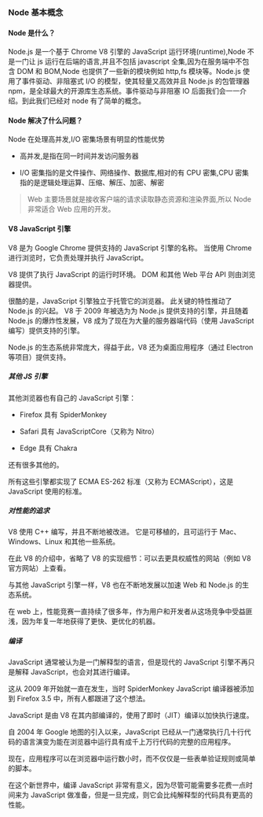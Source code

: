 ### Node 基本概念

#### Node 是什么？

Node.js 是一个基于 Chrome V8 引擎的 JavaScript 运行环境(runtime),Node 不是一门让 js 运行在后端的语言,并且不包括 javascript 全集,因为在服务端中不包含 DOM 和 BOM,Node 也提供了一些新的模块例如 http,fs 模块等。Node.js 使用了事件驱动、非阻塞式 I/O 的模型，使其轻量又高效并且 Node.js 的包管理器 npm，是全球最大的开源库生态系统。事件驱动与非阻塞 IO 后面我们会一一介绍。到此我们已经对 node 有了简单的概念。

#### Node 解决了什么问题？

Node 在处理高并发,I/O 密集场景有明显的性能优势

-   高并发,是指在同一时间并发访问服务器

-   I/O 密集指的是文件操作、网络操作、数据库,相对的有 CPU 密集,CPU 密集指的是逻辑处理运算、压缩、解压、加密、解密

> Web 主要场景就是接收客户端的请求读取静态资源和渲染界面,所以 Node 非常适合 Web 应用的开发。

#### V8 JavaScript 引擎

V8 是为 Google Chrome 提供支持的 JavaScript 引擎的名称。 当使用 Chrome 进行浏览时，它负责处理并执行 JavaScript。

V8 提供了执行 JavaScript 的运行时环境。 DOM 和其他 Web 平台 API 则由浏览器提供。

很酷的是，JavaScript 引擎独立于托管它的浏览器。 此关键的特性推动了 Node.js 的兴起。 V8 于 2009 年被选为为 Node.js 提供支持的引擎，并且随着 Node.js 的爆炸性发展，V8 成为了现在为大量的服务器端代码（使用 JavaScript 编写）提供支持的引擎。

Node.js 的生态系统非常庞大，得益于此，V8 还为桌面应用程序（通过 Electron 等项目）提供支持。

##### 其他 JS 引擎

其他浏览器也有自己的 JavaScript 引擎：

-   Firefox 具有 SpiderMonkey

-   Safari 具有 JavaScriptCore（又称为 Nitro）

-   Edge 具有 Chakra

还有很多其他的。

所有这些引擎都实现了 ECMA ES-262 标准（又称为 ECMAScript），这是 JavaScript 使用的标准。

##### 对性能的追求

V8 使用 C++ 编写，并且不断地被改进。 它是可移植的，且可运行于 Mac、Windows、Linux 和其他一些系统。

在此 V8 的介绍中，省略了 V8 的实现细节：可以去更具权威性的网站（例如 V8 官方网站）上查看。

与其他 JavaScript 引擎一样，V8 也在不断地发展以加速 Web 和 Node.js 的生态系统。

在 web 上，性能竞赛一直持续了很多年，作为用户和开发者从这场竞争中受益匪浅，因为年复一年地获得了更快、更优化的机器。

##### 编译

JavaScript 通常被认为是一门解释型的语言，但是现代的 JavaScript 引擎不再只是解释 JavaScript，也会对其进行编译。

这从 2009 年开始就一直在发生，当时 SpiderMonkey JavaScript 编译器被添加到 Firefox 3.5 中，所有人都跟进了这个想法。

JavaScript 是由 V8 在其内部编译的，使用了即时（JIT）编译以加快执行速度。

自 2004 年 Google 地图的引入以来，JavaScript 已经从一门通常执行几十行代码的语言演变为能在浏览器中运行具有成千上万行代码的完整的应用程序。

现在，应用程序可以在浏览器中运行数小时，而不仅仅是一些表单验证规则或简单的脚本。

在这个新世界中，编译 JavaScript 非常有意义，因为尽管可能需要多花费一点时间来为 JavaScript 做准备，但是一旦完成，则它会比纯解释型的代码具有更高的性能。
